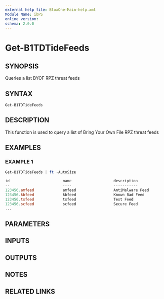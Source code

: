 ```yaml
---
external help file: BloxOne-Main-help.xml
Module Name: ibPS
online version:
schema: 2.0.0
---
```


# Get-B1TDTideFeeds

## SYNOPSIS
Queries a list BYOF RPZ threat feeds

## SYNTAX

```
Get-B1TDTideFeeds
```

## DESCRIPTION
This function is used to query a list of Bring Your Own File RPZ threat feeds

## EXAMPLES

### EXAMPLE 1
```powershell
Get-B1TDTideFeeds | ft -AutoSize

id                        name                   description                  profiles                                        csp_id storage_id
--                        ----                   -----------                  --------                                        ------ ----------
123456.amfeed             amfeed                 AntiMalware Feed            {0014B00014BaC3hQKF:AntiMalware-Profile}         123456    654321
123456.kbfeed             kbfeed                 Known Bad Feed              {0014B00014BaC3hQKF:KnownBad-Profile}            123456    654321
123456.tsfeed             tsfeed                 Test Feed                   {0014B00014BaC3hQKF:Test-Profile}                123456    654321
123456.scfeed             scfeed                 Secure Feed                 {0014B00014BaC3hQKF:Secure-Profile}              123456    654321
...
```

## PARAMETERS

## INPUTS

## OUTPUTS

## NOTES

## RELATED LINKS
